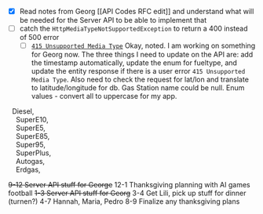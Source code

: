 
- [x] Read notes from Georg [[API Codes RFC edit]] and understand what will be needed for the Server API to be able to implement that 
- [ ] catch the `HttpMediaTypeNotSupportedException` to return a 400 instead of 500 error 
	- [ ] [`415 Unsupported Media Type`](https://developer.mozilla.org/en-US/docs/Web/HTTP/Status/415)
Okay, noted. I am working on something for Georg now. The three things I need to update on the API are: add the timestamp automatically, update the enum for fueltype, and update the entity response if there is a user error `415 Unsupported Media Type`.  Also need to check the request for lat/lon and translate to latitude/longitude for db. Gas Station name could be null. 
Enum values - convert all to uppercase for my app. 

  Diesel,  
    SuperE10,  
    SuperE5,  
    SuperE85,  
    Super95,  
    SuperPlus,  
    Autogas,  
    Erdgas,

~~9-12 Server API stuff for George~~
12-1 Thanksgiving planning with AI
	games
	football
~~1-3 Server API stuff for Georg~~
3-4 Get Lili, pick up stuff for dinner (turnen?)
4-7 Hannah, Maria, Pedro
8-9 Finalize any thanksgiving plans